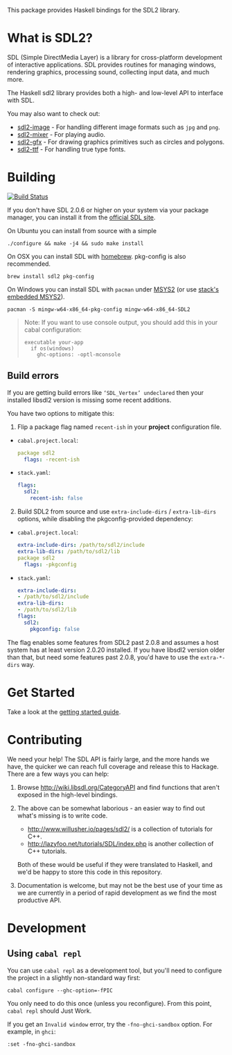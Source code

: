 This package provides Haskell bindings for the SDL2 library.

# What is SDL2?

SDL (Simple DirectMedia Layer) is a library for cross-platform development of interactive applications.
SDL provides routines for managing windows, rendering graphics, processing sound, collecting input data, and much more.

The Haskell sdl2 library provides both a high- and low-level API to interface with SDL.

You may also want to check out:

- [sdl2-image](https://hackage.haskell.org/package/sdl2-image) - For handling different image formats such as `jpg` and `png`.
- [sdl2-mixer](https://hackage.haskell.org/package/sdl2-mixer) - For playing audio.
- [sdl2-gfx](https://hackage.haskell.org/package/sdl2-gfx) - For drawing graphics primitives such as circles and polygons.
- [sdl2-ttf](https://hackage.haskell.org/package/sdl2-ttf) - For handling true type fonts.


# Building

[![Build Status](https://travis-ci.org/haskell-game/sdl2.svg?branch=master)](https://travis-ci.org/haskell-game/sdl2)

If you don't have SDL 2.0.6 or higher on your system via your
package manager, you can install it from the
[official SDL site](https://www.libsdl.org/download-2.0.php).

On Ubuntu you can install from source with a simple

    ./configure && make -j4 && sudo make install

On OSX you can install SDL with [homebrew](http://brew.sh/). pkg-config is also recommended.

    brew install sdl2 pkg-config

On Windows you can install SDL with `pacman` under [MSYS2](https://msys2.github.io/) (or use  [stack's embedded MSYS2](https://www.reddit.com/r/haskellgamedev/comments/4jpthu/windows_sdl2_is_now_almost_painless_via_stack/)).

    pacman -S mingw-w64-x86_64-pkg-config mingw-w64-x86_64-SDL2

> Note: If you want to use console output, you should add this in your cabal configuration:
> ```
> executable your-app
>   if os(windows)
>     ghc-options: -optl-mconsole
> ```

## Build errors

If you are getting build errors like `‘SDL_Vertex’ undeclared` then your installed libsdl2 version is missing some recent additions.

You have two options to mitigate this:
1. Flip a package flag named `recent-ish` in your **project** configuration file.
  * `cabal.project.local`:
    ```yaml
    package sdl2
      flags: -recent-ish
    ```
  * `stack.yaml`:
    ```yaml
    flags:
      sdl2:
        recent-ish: false
    ```
2. Build SDL2 from source and use `extra-include-dirs` / `extra-lib-dirs` options, while disabling the pkgconfig-provided dependency:
  * `cabal.project.local`:
    ```yaml
    extra-include-dirs: /path/to/sdl2/include
    extra-lib-dirs: /path/to/sdl2/lib
    package sdl2
      flags: -pkgconfig
    ```
  * `stack.yaml`:
    ```yaml
    extra-include-dirs:
    - /path/to/sdl2/include
    extra-lib-dirs:
    - /path/to/sdl2/lib
    flags:
      sdl2:
        pkgconfig: false
    ```

The flag enables some features from SDL2 past 2.0.8 and assumes a host system has at least version 2.0.20 installed.
If you have libsdl2 version older than that, but need some features past 2.0.8, you'd have to use the `extra-*-dirs` way.

# Get Started

Take a look at the [getting started guide](https://hackage.haskell.org/package/sdl2/docs/SDL.html).

# Contributing

We need your help! The SDL API is fairly large, and the more hands we have, the
quicker we can reach full coverage and release this to Hackage. There are a few
ways you can help:

1. Browse http://wiki.libsdl.org/CategoryAPI and find functions that aren't
   exposed in the high-level bindings.

2. The above can be somewhat laborious - an easier way to find out what's
   missing is to write code.

   * http://www.willusher.io/pages/sdl2/ is a collection of tutorials for C++.
   * http://lazyfoo.net/tutorials/SDL/index.php is another collection of C++
     tutorials.

   Both of these would be useful if they were translated to Haskell, and we'd be
   happy to store this code in this repository.

3. Documentation is welcome, but may not be the best use of your time as we are
   currently in a period of rapid development as we find the most productive
   API.

# Development

## Using `cabal repl`

You can use `cabal repl` as a development tool, but you'll need to configure the project in a slightly non-standard way first:

```
cabal configure --ghc-option=-fPIC
```

You only need to do this once (unless you reconfigure). From this point, `cabal repl` should Just Work.

If you get an `Invalid window` error, try the `-fno-ghci-sandbox` option. For example, in `ghci`:

```
:set -fno-ghci-sandbox
```
